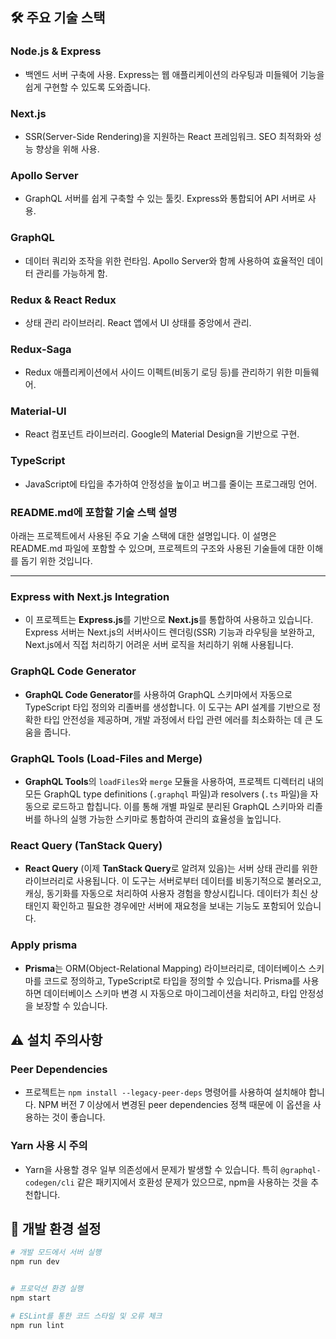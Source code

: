 ## 🛠 주요 기술 스택

### **Node.js & Express**

- 백엔드 서버 구축에 사용. Express는 웹 애플리케이션의 라우팅과 미들웨어 기능을 쉽게 구현할 수 있도록 도와줍니다.

### **Next.js**

- SSR(Server-Side Rendering)을 지원하는 React 프레임워크. SEO 최적화와 성능 향상을 위해 사용.

### **Apollo Server**

- GraphQL 서버를 쉽게 구축할 수 있는 툴킷. Express와 통합되어 API 서버로 사용.

### **GraphQL**

- 데이터 쿼리와 조작을 위한 런타임. Apollo Server와 함께 사용하여 효율적인 데이터 관리를 가능하게 함.

### **Redux & React Redux**

- 상태 관리 라이브러리. React 앱에서 UI 상태를 중앙에서 관리.

### **Redux-Saga**

- Redux 애플리케이션에서 사이드 이펙트(비동기 로딩 등)를 관리하기 위한 미들웨어.

### **Material-UI**

- React 컴포넌트 라이브러리. Google의 Material Design을 기반으로 구현.

### **TypeScript**

- JavaScript에 타입을 추가하여 안정성을 높이고 버그를 줄이는 프로그래밍 언어.

### README.md에 포함할 기술 스택 설명

아래는 프로젝트에서 사용된 주요 기술 스택에 대한 설명입니다. 이 설명은 README.md 파일에 포함할 수 있으며, 프로젝트의 구조와 사용된 기술들에 대한 이해를 돕기 위한 것입니다.

---

### **Express with Next.js Integration**

- 이 프로젝트는 **Express.js**를 기반으로 **Next.js**를 통합하여 사용하고 있습니다. Express 서버는 Next.js의 서버사이드 렌더링(SSR) 기능과 라우팅을 보완하고, Next.js에서 직접 처리하기 어려운 서버 로직을 처리하기 위해 사용됩니다.

### **GraphQL Code Generator**

- **GraphQL Code Generator**를 사용하여 GraphQL 스키마에서 자동으로 TypeScript 타입 정의와 리졸버를 생성합니다. 이 도구는 API 설계를 기반으로 정확한 타입 안전성을 제공하며, 개발 과정에서 타입 관련 에러를 최소화하는 데 큰 도움을 줍니다.

### **GraphQL Tools (Load-Files and Merge)**

- **GraphQL Tools**의 `loadFiles`와 `merge` 모듈을 사용하여, 프로젝트 디렉터리 내의 모든 GraphQL type definitions (`.graphql` 파일)과 resolvers (`.ts` 파일)을 자동으로 로드하고 합칩니다. 이를 통해 개별 파일로 분리된 GraphQL 스키마와 리졸버를 하나의 실행 가능한 스키마로 통합하여 관리의 효율성을 높입니다.

### **React Query (TanStack Query)**

- **React Query** (이제 **TanStack Query**로 알려져 있음)는 서버 상태 관리를 위한 라이브러리로 사용됩니다. 이 도구는 서버로부터 데이터를 비동기적으로 불러오고, 캐싱, 동기화를 자동으로 처리하여 사용자 경험을 향상시킵니다. 데이터가 최신 상태인지 확인하고 필요한 경우에만 서버에 재요청을 보내는 기능도 포함되어 있습니다.

### **Apply prisma**

- **Prisma**는 ORM(Object-Relational Mapping) 라이브러리로, 데이터베이스 스키마를 코드로 정의하고, TypeScript로 타입을 정의할 수 있습니다. Prisma를 사용하면 데이터베이스 스키마 변경 시 자동으로 마이그레이션을 처리하고, 타입 안정성을 보장할 수 있습니다.

## ⚠️ 설치 주의사항

### **Peer Dependencies**

- 프로젝트는 `npm install --legacy-peer-deps` 명령어를 사용하여 설치해야 합니다. NPM 버전 7 이상에서 변경된 peer dependencies 정책 때문에 이 옵션을 사용하는 것이 좋습니다.

### **Yarn 사용 시 주의**

- Yarn을 사용할 경우 일부 의존성에서 문제가 발생할 수 있습니다. 특히 `@graphql-codegen/cli` 같은 패키지에서 호환성 문제가 있으므로, npm을 사용하는 것을 추천합니다.

## 🚀 개발 환경 설정

```bash
# 개발 모드에서 서버 실행
npm run dev


# 프로덕션 환경 실행
npm start

# ESLint를 통한 코드 스타일 및 오류 체크
npm run lint
```

